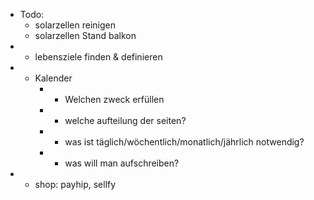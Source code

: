 - Todo:
  * solarzellen reinigen
  * solarzellen Stand balkon
- * lebensziele finden & definieren
- * Kalender
	- * Welchen zweck erfüllen
	- * welche aufteilung der seiten?
	- * was ist täglich/wöchentlich/monatlich/jährlich notwendig?
	- * was will man aufschreiben?
- * shop: payhip, sellfy